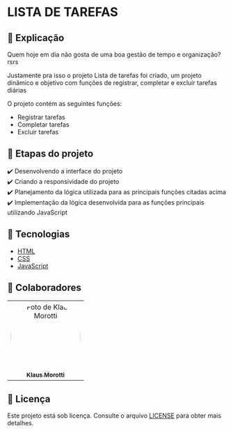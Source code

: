 # LISTA DE TAREFAS

## 📄 Explicação

Quem hoje em dia não gosta de uma boa gestão de tempo e organização? rsrs

Justamente pra isso o projeto Lista de tarefas foi criado, um projeto dinâmico e objetivo com funções de registrar, completar e excluir tarefas diárias

O projeto contém as seguintes funções:

* Registrar tarefas 
* Completar tarefas
* Excluir tarefas


## 🎯 Etapas do projeto

✔️ Desenvolvendo a interface do projeto </br>
✔️ Criando a responsividade do projeto </br>
✔️ Planejamento da lógica utilizada para as principais funções citadas acima </br>
✔️ Implementação da lógica desenvolvida para as funções principais utilizando JavaScript </br>

## 🚀 Tecnologias
* <a href="https://developer.mozilla.org/pt-BR/docs/Web/HTML" target="_blank">HTML</a>
* <a href="https://developer.mozilla.org/pt-BR/docs/Web/CSS" target="_blank">CSS</a>
* <a href="https://developer.mozilla.org/pt-BR/docs/Web/JavaScript" target="_blank">JavaScript</a>

## 🤝 Colaboradores

<table>
  <tr>
    <td align="center">
      <a href="#">
        <img src="https://avatars.githubusercontent.com/u/84789400?v=4" width="160px;" height="160px" style="border-radius:50%" alt="Foto de Klaus Morotti"/><br>
        <sub>
          <b>Klaus Morotti</b>
        </sub>
      </a>
    </td>
  </tr>
</table>

## 📝 Licença

Este projeto está sob licença. Consulte o arquivo <a href="https://github.com/klausmorotti/lista-de-tarefas/blob/master/LICENSE">LICENSE</a> para obter mais detalhes.
